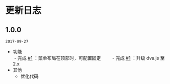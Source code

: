# 更新日志

## 1.0.0

`2017-09-27`      

- 功能     
  - 完成 [#1](https://github.com/huzzbuzz/bear-admin/issues/1) ：菜单布局在顶部时，可配置固定       
  - 完成 [#1](https://github.com/huzzbuzz/bear-admin/issues/1) ：升级 dva.js 至 2.x    
- 其他        
  - 优化代码
